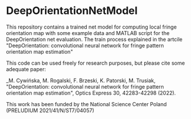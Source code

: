 # DeepOrientationNetModel

This repository contains a trained net model for computing local fringe orientation map with some example data and MATLAB script for the DeepOrientation net evaluation. The train process explained in the artcile "DeepOrientation: convolutional neural network for fringe pattern orientation map estimation"


This code can be used freely for research purposes, but please cite some adequate paper:

_M. Cywińska, M. Rogalski, F. Brzeski, K. Patorski, M. Trusiak, "DeepOrientation: convolutional neural network for fringe pattern orientation map estimation", Optics Express 30, 42283-42298 (2022).

This work has been funded by the National Science Center Poland (PRELUDIUM 2021/41/N/ST7/04057) 
